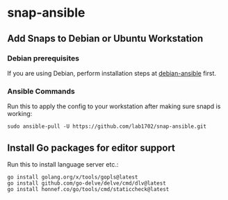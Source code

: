 # snap-ansible

## Add Snaps to Debian or Ubuntu Workstation

### Debian prerequisites

If you are using Debian, perform installation steps at [debian-ansible](https://github.com/lab1702/debian-ansible) first.

### Ansible Commands

Run this to apply the config to your workstation after making sure snapd is working:

    sudo ansible-pull -U https://github.com/lab1702/snap-ansible.git

## Install Go packages for editor support

Run this to install language server etc.:

    go install golang.org/x/tools/gopls@latest
    go install github.com/go-delve/delve/cmd/dlv@latest
    go install honnef.co/go/tools/cmd/staticcheck@latest

